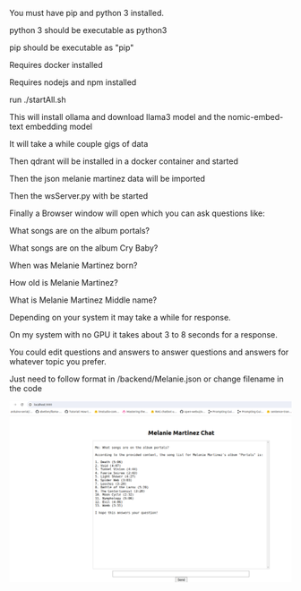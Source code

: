 You must have pip and python 3 installed.

python 3 should be executable as python3

pip should be executable as "pip"

Requires docker installed

Requires nodejs and npm installed

run ./startAll.sh

This will install ollama and download llama3 model and the nomic-embed-text embedding model

It will take a while couple gigs of data

Then qdrant will be installed in a docker container and started

Then the json melanie martinez data will be imported

Then the wsServer.py with be started

Finally a Browser window will open which you can ask questions like:

What songs are on the album portals?

What songs are on the album Cry Baby?

When was Melanie Martinez born?

How old is Melanie Martinez?

What is Melanie Martinez Middle name?

Depending on your system it may take a while for response.

On my system with no GPU it takes about 3 to 8 seconds for a response.

You could edit questions and answers to answer questions and answers for whatever topic you prefer.

Just need to follow format in /backend/Melanie.json or change filename in the code

![chat image](https://github.com/PaulNovack/Melanie-Martinez-Rag-Chat-Ollama/blob/main/img.png?raw=true)

